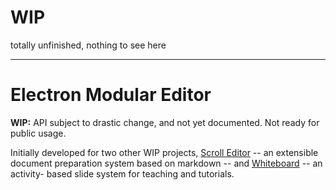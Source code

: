 # WIP

totally unfinished, nothing to see here

---------


# Electron Modular Editor

**WIP:** API subject to drastic change, and not yet documented. Not ready for
public usage.

Initially developed for two other WIP projects, [Scroll
Editor](https://bitbucket.org/michaelb/scrolleditor/) -- an extensible document
preparation system based on markdown -- and
[Whiteboard](https://bitbucket.org/michaelb/whiteboard/) -- an activity- based
slide system for teaching and tutorials.
